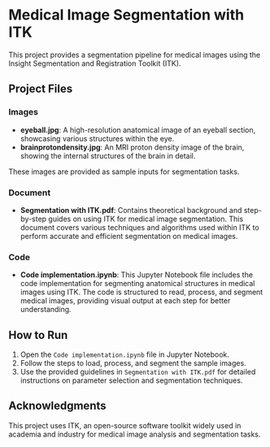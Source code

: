 # Medical Image Segmentation with ITK

This project provides a segmentation pipeline for medical images using the Insight Segmentation and Registration Toolkit (ITK).

## Project Files

### Images

- **eyeball.jpg**: A high-resolution anatomical image of an eyeball section, showcasing various structures within the eye.
- **brainprotondensity.jpg**: An MRI proton density image of the brain, showing the internal structures of the brain in detail.

These images are provided as sample inputs for segmentation tasks.

### Document

- **Segmentation with ITK.pdf**: Contains theoretical background and step-by-step guides on using ITK for medical image segmentation. This document covers various techniques and algorithms used within ITK to perform accurate and efficient segmentation on medical images.

### Code

- **Code implementation.ipynb**: This Jupyter Notebook file includes the code implementation for segmenting anatomical structures in medical images using ITK. The code is structured to read, process, and segment medical images, providing visual output at each step for better understanding.


## How to Run

1. Open the `Code implementation.ipynb` file in Jupyter Notebook.
2. Follow the steps to load, process, and segment the sample images.
3. Use the provided guidelines in `Segmentation with ITK.pdf` for detailed instructions on parameter selection and segmentation techniques.

## Acknowledgments

This project uses ITK, an open-source software toolkit widely used in academia and industry for medical image analysis and segmentation tasks.

